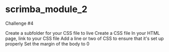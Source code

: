 # scrimba_module_2
Challenge #4

Create a subfolder for your CSS file to live
Create a CSS file
In your HTML page, link to your CSS file
Add a line or two of CSS to ensure that it's set up properly
Set the margin of the body to 0